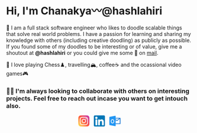 # Hi, I'm Chanakya:wavy_dash:@hashlahiri
:wave: I am a full stack software engineer who likes to doodle scalable things that solve real world problems. I have a passion for learning and sharing my knowledge with others (including creative doodling) as publicly as possible. If you found some of my doodles to be interesting or of value, give me a shoutout at <b>@hashlahiri</b> or you could give me some :sparkling_heart: on <a href="mailto:helloclahiri@outlook.com">mail</a>. 

:vulcan_salute: I love playing Chess:chess_pawn:, travelling:mountain_snow:, coffee:coffee: and the ocassional video games:video_game:

### :mage_man: I'm always looking to collaborate with others on interesting projects. Feel free to reach out incase you want to get intouch also.
<p align="center">
  <a href="https://www.instagram.com/hashlahiri/"><img height="30" src="https://github.com/hashlahiri/hashlahiri/blob/main/instagram.png"></a>&nbsp;&nbsp;
  <a href="https://www.linkedin.com/in/chanakya-lahiri-zeal/"><img height="30" src="https://github.com/hashlahiri/hashlahiri/blob/main/linkedin.png"></a>&nbsp;&nbsp;
  <a href="mailto:helloclahiri@outlook.com"><img height="30" src="https://github.com/hashlahiri/hashlahiri/blob/main/outlook.png"></a>
</p>
